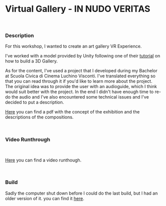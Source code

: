 <br>

# Virtual Gallery - IN NUDO VERITAS

<br>


### Description

For this workshop, I wanted to create an art gallery VR Experience. 

I've worked with a model provided by Unity following one of their [tutorial](https://learn.unity.com/tutorial/lesson-2-create-a-personal-3d-gallery-project-with-unity-copy?uv=2019.4&projectId=5f56a49aedbc2a002102b292#) on how to build a 3D Gallery. 

As for the content, I've used a project that I developed during my Bachelor at Scuola Civica di Cinema Luchino Visconti. I've translated everything so that you can read through it if you'd like to learn more about the project. The original idea was to provide the user with an audioguide, which I think would suit better with the project. In the end I didn't have enough time to re-do the audio and I've also encountered some technical issues and I've decided to put a description.

[Here](Ferro_presentation.pdf) you can find a pdf with the concept of the exhibition and the descriptions of the compositions. 

<br>



###  Video Runthrough

<br>

[Here](video/Ferro_VirtualGallery_VideoRunthrough.mp4) you can find a video runthough. 

<br>

### Build

Sadly the computer shut down before I could do the last build, but I had an older version of it. you can find it [here](build/virtual%20gallery.apk). 
<br>






